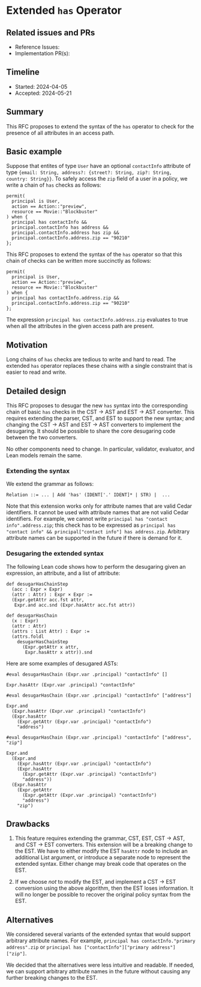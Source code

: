 # Extended `has` Operator

## Related issues and PRs

- Reference Issues:
- Implementation PR(s):

## Timeline

- Started: 2024-04-05
- Accepted: 2024-05-21

## Summary

This RFC proposes to extend the syntax of the `has` operator to check for the presence of all attributes in an access path.

## Basic example

Suppose that entites of type `User` have an optional `contactInfo` attribute of type `{email: String, address?: {street?: String, zip?: String, country: String}}`. To safely access the `zip` field of a user in a policy, we write a chain of `has` checks as follows:

```
permit(
  principal is User,
  action == Action::"preview",
  resource == Movie::"Blockbuster"
) when {
  principal has contactInfo &&
  principal.contactInfo has address &&
  principal.contactInfo.address has zip &&
  principal.contactInfo.address.zip == "90210"
};
```

This RFC proposes to extend the syntax of the `has` operator so that this chain of checks can be written more succinctly as follows:

```
permit(
  principal is User,
  action == Action::"preview",
  resource == Movie::"Blockbuster"
) when {
  principal has contactInfo.address.zip &&
  principal.contactInfo.address.zip == "90210"
};
```

The expression `principal has contactInfo.address.zip` evaluates to true when all the attributes in the given access path are present.

## Motivation

Long chains of `has` checks are tedious to write and hard to read. The extended `has` operator replaces these chains with a single constraint that is easier to read and write.

## Detailed design

This RFC proposes to desugar the new `has` syntax into the corresponding chain of basic `has` checks in the CST -> AST and EST -> AST converter.  This requires extending the parser, CST, and EST to support the new syntax; and changing the CST -> AST and EST -> AST converters to implement the desugaring. It should be possible to share the core desugaring code between the two converters.

No other components need to change. In particular, validator, evaluator, and Lean models remain the same.

### Extending the syntax

We extend the grammar as follows:

```
Relation ::= ... | Add 'has' (IDENT['.' IDENT]* | STR) |  ...
```

Note that this extension works only for attribute names that are valid Cedar identifiers. It cannot be used with attribute names that are not valid Cedar identifiers. For example, we cannot write `principal has "contact info".address.zip`; this check has to be expressed as `principal has "contact info" && principal["contact info"] has address.zip`. Arbitrary attribute names can be supported in the future if there is demand for it.

### Desugaring the extended syntax

The following Lean code shows how to perform the desugaring given an expression, an attribute, and a list of attribute:

```
def desugarHasChainStep
  (acc : Expr × Expr)
  (attr : Attr) : Expr × Expr :=
  (Expr.getAttr acc.fst attr,
   Expr.and acc.snd (Expr.hasAttr acc.fst attr))

def desugarHasChain
  (x : Expr)
  (attr : Attr)
  (attrs : List Attr) : Expr :=
  (attrs.foldl
    desugarHasChainStep
      (Expr.getAttr x attr,
       Expr.hasAttr x attr)).snd
```

Here are some examples of desugared ASTs:

```
#eval desugarHasChain (Expr.var .principal) "contactInfo" []

Expr.hasAttr (Expr.var .principal) "contactInfo"

#eval desugarHasChain (Expr.var .principal) "contactInfo" ["address"]

Expr.and
  (Expr.hasAttr (Expr.var .principal) "contactInfo")
  (Expr.hasAttr
    (Expr.getAttr (Expr.var .principal) "contactInfo")
    "address")

#eval desugarHasChain (Expr.var .principal) "contactInfo" ["address", "zip"]

Expr.and
  (Expr.and
    (Expr.hasAttr (Expr.var .principal) "contactInfo")
    (Expr.hasAttr
      (Expr.getAttr (Expr.var .principal) "contactInfo")
      "address"))
  (Expr.hasAttr
    (Expr.getAttr
      (Expr.getAttr (Expr.var .principal) "contactInfo")
      "address")
    "zip")
```


## Drawbacks

1. This feature requires extending the grammar, CST, EST, CST -> AST, and CST -> EST converters. This extension will be a breaking change to the EST. We have to either modify the EST `hasAttr` node to include an additional List argument, or introduce a separate node to represent the extended syntax. Either change may break code that operates on the EST.

2. If we choose _not_ to modify the EST, and implement a CST -> EST conversion using the above algorithm, then the EST loses information.  It will no longer be possible to recover the original policy syntax from the EST.

## Alternatives

We considered several variants of the extended syntax that would support arbitrary attribute names. For example, `principal has contactInfo."primary address".zip` or `principal has ["contactInfo"]["primary address"]["zip"]`.

We decided that the alternatives were less intuitive and readable. If needed, we can support arbitrary attribute names in the future without causing any further breaking changes to the EST.